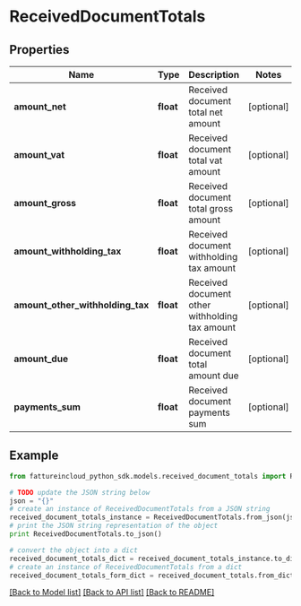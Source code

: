 # ReceivedDocumentTotals


## Properties

Name | Type | Description | Notes
------------ | ------------- | ------------- | -------------
**amount_net** | **float** | Received document total net amount | [optional] 
**amount_vat** | **float** | Received document total vat amount | [optional] 
**amount_gross** | **float** | Received document total gross amount | [optional] 
**amount_withholding_tax** | **float** | Received document withholding tax amount | [optional] 
**amount_other_withholding_tax** | **float** | Received document other withholding tax amount | [optional] 
**amount_due** | **float** | Received document total amount due | [optional] 
**payments_sum** | **float** | Received document payments sum | [optional] 

## Example

```python
from fattureincloud_python_sdk.models.received_document_totals import ReceivedDocumentTotals

# TODO update the JSON string below
json = "{}"
# create an instance of ReceivedDocumentTotals from a JSON string
received_document_totals_instance = ReceivedDocumentTotals.from_json(json)
# print the JSON string representation of the object
print ReceivedDocumentTotals.to_json()

# convert the object into a dict
received_document_totals_dict = received_document_totals_instance.to_dict()
# create an instance of ReceivedDocumentTotals from a dict
received_document_totals_form_dict = received_document_totals.from_dict(received_document_totals_dict)
```
[[Back to Model list]](../README.md#documentation-for-models) [[Back to API list]](../README.md#documentation-for-api-endpoints) [[Back to README]](../README.md)


